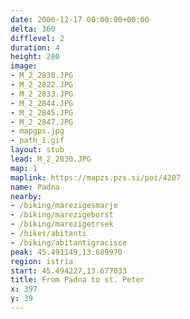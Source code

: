 ```yaml
---
date: 2006-12-17 00:00:00+00:00
delta: 360
difflevel: 2
duration: 4
height: 280
image:
- M_2_2830.JPG
- M_2_2822.JPG
- M_2_2833.JPG
- M_2_2844.JPG
- M_2_2845.JPG
- M_2_2847.JPG
- mapgps.jpg
- path_1.gif
layout: stub
lead: M_2_2830.JPG
map: 1
maplink: https://mapzs.pzs.si/poi/4207
name: Padna
nearby:
- /biking/marezigesmarje
- /biking/marezigeborst
- /biking/marezigetrsek
- /hikes/abitanti
- /biking/abitantigracisce
peak: 45.491149,13.689970
region: istria
start: 45.494227,13.677033
title: From Padna to st. Peter
x: 397
y: 39
---
```

